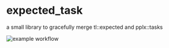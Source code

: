 # expected_task
 a small library to gracefully merge tl::expected and pplx::tasks

 ![example workflow](https://github.com/julienlopez/expected_task/actions/workflows/cmake.yml/badge.svg)
